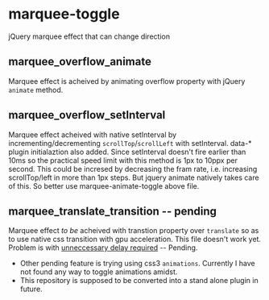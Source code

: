 # marquee-toggle
jQuery marquee effect that can change direction


## marquee_overflow_animate  
Marquee effect is acheived by animating overflow property with jQuery `animate` method.  

## marquee_overflow_setInterval  
Marquee effect acheived with native setInterval by incrementing/decrementing `scrollTop`/`scrollLeft` with setInterval. data-\* plugin initialaztion also added. Since setInterval doesn't fire earlier than 10ms so the practical speed limit with this method is 1px to 10ppx per second. This could be incresed by decreasing the fram rate, i.e. increasing scrollTop/left in more than 1px steps. But jquery animate natively takes care of this. So better use marquee-animate-toggle above file.

## marquee_translate_transition -- pending
Marquee effect _to be_ acheived with transtion property over `translate` so as to use native css transition with gpu acceleration. This file doesn't work yet. Problem is with [unneccessary delay required](http://stackoverflow.com/q/42930773/3429430) -- Pending.  

- Other pending feature is trying using css3 `animations`. Currently I have not found any way to toggle animations amidst. 
- This repository is supposed to be converted into a stand alone plugin in future.

